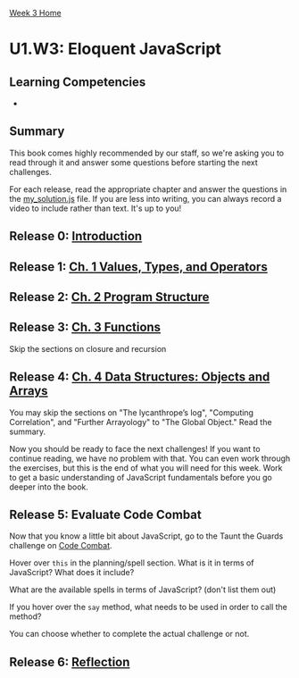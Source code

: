 [Week 3 Home](../)

# U1.W3: Eloquent JavaScript


## Learning Competencies
-

## Summary
This book comes highly recommended by our staff, so we're asking you to read through it and answer some questions before starting the next challenges.

For each release, read the appropriate chapter and answer the questions in the [my_solution.js](my_solution.js) file. If you are less into writing, you can always record a video to include rather than text. It's up to you!

## Release 0: [Introduction](http://eloquentjavascript.net/00_intro.html)

## Release 1: [Ch. 1 Values, Types, and Operators](http://eloquentjavascript.net/01_values.html)

## Release 2: [Ch. 2 Program Structure](http://eloquentjavascript.net/02_program_structure.html)

## Release 3: [Ch. 3 Functions](http://eloquentjavascript.net/03_functions.html)

Skip the sections on closure and recursion

## Release 4: [Ch. 4 Data Structures: Objects and Arrays](http://eloquentjavascript.net/04_data.html)

You may skip the sections on "The lycanthrope’s log", "Computing Correlation", and "Further Arrayology" to "The Global Object." Read the summary.

Now you should be ready to face the next challenges!
If you want to continue reading, we have no problem with that. You can even work through the exercises, but this is the end of what you will need for this week. Work to get a basic understanding of JavaScript fundamentals before you go deeper into the book.

## Release 5: Evaluate Code Combat
Now that you know a little bit about JavaScript, go to the Taunt the Guards challenge on [Code Combat](http://codecombat.com/play/level/taunt-the-guards).

Hover over `this` in the planning/spell section. What is it in terms of JavaScript? What does it include?

What are the available spells in terms of JavaScript? (don't list them out)

If you hover over the `say` method, what needs to be used in order to call the method?

You can choose whether to complete the actual challenge or not.


## Release 6: [Reflection](https://github.com/Devbootcamp/phase-0-handbook/blob/master/coding-references/reflection-guidelines.md)







